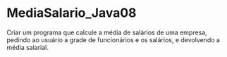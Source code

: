 # MediaSalario_Java08
Criar um programa que calcule a média de salários de uma empresa, pedindo ao usuário a grade de funcionários e os salários, e devolvendo a média salarial.
